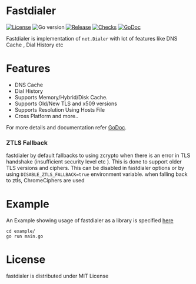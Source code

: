 # Fastdialer

[![License](https://img.shields.io/github/license/khulnasoft-lab/fastdialer)](LICENSE.md)
![Go version](https://img.shields.io/github/go-mod/go-version/khulnasoft-lab/fastdialer?filename=go.mod)
[![Release](https://img.shields.io/github/release/khulnasoft-lab/fastdialer)](https://github.com/khulnasoft-lab/fastdialer/releases/)
[![Checks](https://github.com/khulnasoft-lab/fastdialer/actions/workflows/build-test.yml/badge.svg)](https://github.com/khulnasoft-lab/fastdialer/actions/workflows/build-test.yml)
[![GoDoc](https://pkg.go.dev/badge/khulnasoft-lab/fastdialer)](https://pkg.go.dev/github.com/khulnasoft-lab/fastdialer/fastdialer)


Fastdialer is implementation of `net.Dialer` with lot of features like DNS Cache , Dial History etc

# Features

- DNS Cache
- Dial History
- Supports Memory/Hybrid/Disk Cache.
- Supports Old/New TLS and x509 versions
- Supports Resolution Using Hosts File
- Cross Platform and more..

For more details and documentation refer [GoDoc](https://pkg.go.dev/github.com/khulnasoft-lab/fastdialer/fastdialer).


### ZTLS Fallback

fastdialer by default fallbacks to using zcrypto when there is an error in TLS handshake (insufficient security level etc ). This is done to support older TLS versions and ciphers. This can be disabled in fastdialer options or by using `DISABLE_ZTLS_FALLBACK=true` environment variable. when falling back to ztls, ChromeCiphers are used

# Example

An Example showing usage of fastdialer as a library is specified [here](./example/main.go)

```
cd example/
go run main.go
```

# License

fastdialer is distributed under MIT License
